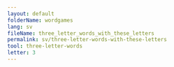 ```yaml
---
layout: default
folderName: wordgames
lang: sv
fileName: three_letter_words_with_these_letters
permalink: sv/three-letter-words-with-these-letters
tool: three-letter-words
letter: 3
---
```

